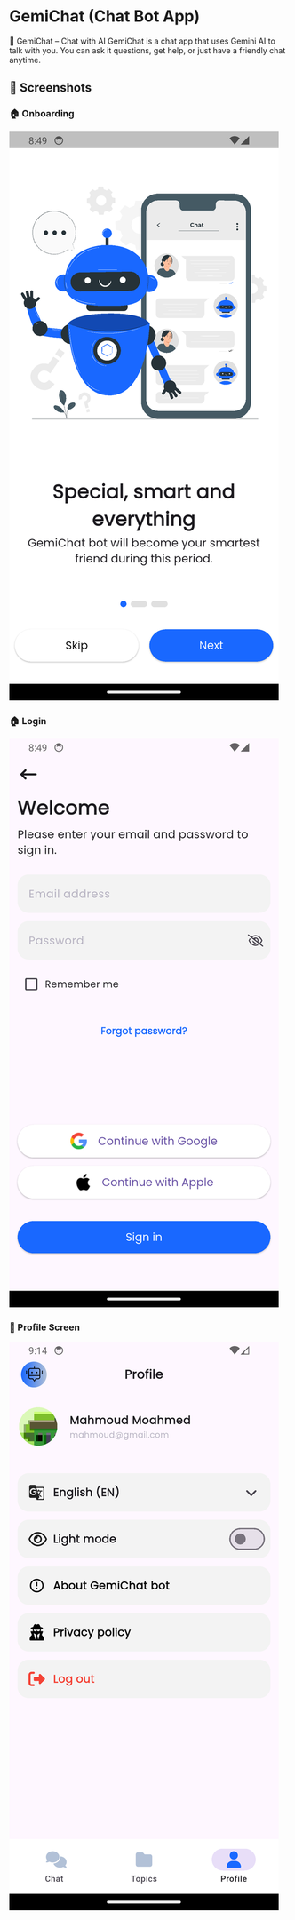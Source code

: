 # GemiChat (Chat Bot App)

🧠 GemiChat – Chat with AI
GemiChat is a chat app that uses Gemini AI to talk with you. You can ask it questions, get help, or just have a friendly chat anytime.

## 📱 Screenshots

### 🏠 Onboarding
![Home Screen](assets/demo/pic2.png)

### 🏠 Login
![Home Screen](assets/demo/pic4.png)

### 👤 Profile Screen
![Profile Screen](assets/demo/pic8.png)
